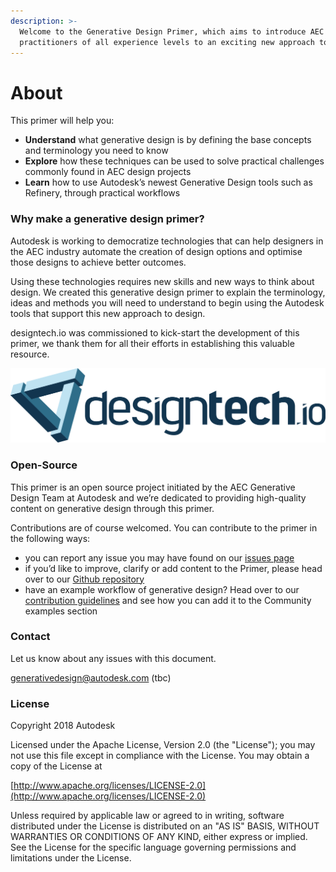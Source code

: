 ```yaml
---
description: >-
  Welcome to the Generative Design Primer, which aims to introduce AEC
  practitioners of all experience levels to an exciting new approach to design
---
```


# About

This primer will help you:

* **Understand** what generative design is by defining the base concepts and terminology you need to know 
* **Explore** how these techniques can be used to solve practical challenges commonly found in AEC design projects
* **Learn** how to use Autodesk’s newest Generative Design tools such as Refinery, through practical workflows 

### Why make a generative design primer?

Autodesk is working to democratize technologies that can help designers in the AEC industry automate the creation of design options and optimise those designs to achieve better outcomes.

Using these technologies requires new skills and new ways to think about design. We created this generative design primer to explain the terminology, ideas and methods you will need to understand to begin using the Autodesk tools that support this new approach to design.

designtech.io was commissioned to kick-start the development of this primer, we thank them for all their efforts in establishing this valuable resource.

[![](.gitbook/assets/designtech-logo%20%281%29.png)](http://designtech.io)

### Open-Source

This primer is an open source project initiated by the AEC Generative Design Team at Autodesk and we’re dedicated to providing high-quality content on generative design through this primer.

Contributions are of course welcomed. You can contribute to the primer in the following ways:

* you can report any issue you may have found on our [issues page](https://github.com/DynamoDS/GenerativePrimer/issues)
* if you’d like to improve, clarify or add content to the Primer, please head over to our [Github repository](https://github.com/DynamoDS/GenerativePrimer)
* have an example workflow of generative design? Head over to our [contribution guidelines](https://github.com/DynamoDS/GenerativePrimer/CONTRIBUTING.md) and see how you can add it to the Community examples section

### Contact

Let us know about any issues with this document.

generativedesign@autodesk.com \(tbc\)

### License

Copyright 2018 Autodesk

Licensed under the Apache License, Version 2.0 \(the "License"\); you may not use this file except in compliance with the License. You may obtain a copy of the License at

[http://www.apache.org/licenses/LICENSE-2.0](http://www.apache.org/licenses/LICENSE-2.0)

Unless required by applicable law or agreed to in writing, software distributed under the License is distributed on an "AS IS" BASIS, WITHOUT WARRANTIES OR CONDITIONS OF ANY KIND, either express or implied. See the License for the specific language governing permissions and limitations under the License.

